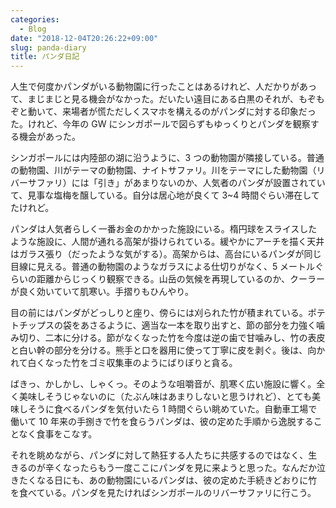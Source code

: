 ```yaml
---
categories:
  - Blog
date: "2018-12-04T20:26:22+09:00"
slug: panda-diary
title: パンダ日記
---
```


人生で何度かパンダがいる動物園に行ったことはあるけれど、人だかりがあって、まじまじと見る機会がなかった。だいたい遠目にある白黒のそれが、もぞもぞと動いて、来場者が慌ただしくスマホを構えるのがパンダに対する印象だった。けれど、今年の GW にシンガポールで図らずもゆっくりとパンダを観察する機会があった。

シンガポールには内陸部の湖に沿うように、3 つの動物園が隣接している。普通の動物園、川がテーマの動物園、ナイトサファリ。川をテーマにした動物園（リバーサファリ）には「引き」があまりないのか、人気者のパンダが設置されていて、見事な塩梅を醸している。自分は居心地が良くて 3~4 時間ぐらい滞在してたけれど。

パンダは人気者らしく一番お金のかかった施設にいる。楕円球をスライスしたような施設に、人間が通れる高架が掛けられている。緩やかにアーチを描く天井はガラス張り（だったような気がする）。高架からは、高台にいるパンダが同じ目線に見える。普通の動物園のようなガラスによる仕切りがなく、5 メートルぐらいの距離からじっくり観察できる。山岳の気候を再現しているのか、クーラーが良く効いていて肌寒い。手摺りもひんやり。

目の前にはパンダがどっしりと座り、傍らには刈られた竹が積まれている。ポテトチップスの袋をあさるように、適当な一本を取り出すと、節の部分を力強く噛み切り、二本に分ける。節がなくなった竹を今度は逆の歯で甘噛みし、竹の表皮と白い幹の部分を分ける。熊手と口を器用に使って丁寧に皮を剥ぐ。後は、向かれて白くなった竹をゴミ収集車のようにばりぼりと貪る。

ばきっ、かしかし、しゃくっ。そのような咀嚼音が、肌寒く広い施設に響く。全く美味しそうじゃないのに（たぶん味はあまりしないと思うけれど）、とても美味しそうに食べるパンダを気付いたら 1 時間ぐらい眺めていた。自動車工場で働いて 10 年来の手捌きで竹を食らうパンダは、彼の定めた手順から逸脱することなく食事をこなす。

それを眺めながら、パンダに対して熱狂する人たちに共感するのではなく、生きるのが辛くなったらもう一度ここにパンダを見に来ようと思った。なんだか泣きたくなる日にも、あの動物園にいるパンダは、彼の定めた手続きどおりに竹を食べている。パンダを見たければシンガポールのリバーサファリに行こう。
